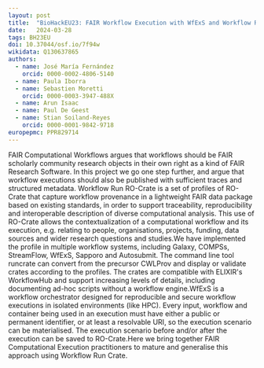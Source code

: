 ```yaml
---
layout: post
title:  "BioHackEU23: FAIR Workflow Execution with WfExS and Workflow Run Crate"
date:   2024-03-28
tags: BH23EU
doi: 10.37044/osf.io/7f94w
wikidata: Q130637865
authors:
  - name: José María Fernández
    orcid: 0000-0002-4806-5140
  - name: Paula Iborra
  - name: Sebastien Moretti
    orcid: 0000-0003-3947-488X
  - name: Arun Isaac
  - name: Paul De Geest
  - name: Stian Soiland-Reyes
    orcid: 0000-0001-9842-9718
europepmc: PPR829714
---
```


FAIR Computational Workflows argues that workflows should be FAIR scholarly community research objects in their own right as a kind of FAIR Research Software. In this project we go one step further, and argue that workflow executions should also be published with sufficient traces and structured metadata. Workflow Run RO-Crate is a set of profiles of RO-Crate that capture workflow provenance in a lightweight FAIR data package based on existing standards, in order to support traceability, reproducibility and interoperable description of diverse computational analysis. This use of RO-Crate allows the contextualization of a computational workflow and its execution, e.g. relating to people, organisations, projects, funding, data sources and wider research questions and studies.We have implemented the profile in multiple workflow systems, including Galaxy, COMPSs, StreamFlow, WfExS, Sapporo and Autosubmit. The command line tool runcrate can convert from the precursor CWLProv and display or validate crates according to the profiles. The crates are compatible with ELIXIR's WorkflowHub and support increasing levels of details, including documenting ad-hoc scripts without a workflow engine.WfExS is a workflow orchestrator designed for reproducible and secure workflow executions in isolated environments (like HPC). Every input, workflow and container being used in an execution must have either a public or permanent identifier, or at least a resolvable URI, so the execution scenario can be materialised. The execution scenario before and/or after the execution can be saved to RO-Crate.Here we bring together FAIR Computational Execution practitioners to mature and generalise this approach using Workflow Run Crate.

